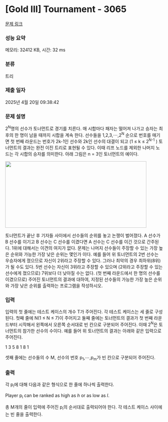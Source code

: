 # [Gold III] Tournament - 3065 

[문제 링크](https://www.acmicpc.net/problem/3065) 

### 성능 요약

메모리: 32412 KB, 시간: 32 ms

### 분류

트리

### 제출 일자

2025년 4월 20일 09:38:42

### 문제 설명

<p>
	2<sup>N</sup>명의 선수가 토너먼트로 경기를 치른다. 매 시합마다 패자는 떨어져 나가고 승자는 최후의 한 명이 남을 때까지 시합을 계속 한다. 선수들을 1,2,3,⋯,2<sup>N</sup> 순으로 번호를 매기면 첫 번째 라운드는 번호가 2k-1인 선수와 2k인 선수의 대결이 되고 (1 ≤ k ≤ 2<sup>N-1</sup> ) 토너먼트의 결과는 완전 이진 트리로 표현될 수 있다. 이때 리프 노드를 제외한 나머지 노드는 각 시합의 승자를 의미한다. 아래 그림은 n = 3인 토너먼트의 예이다.</p>

<p>
	<img alt="" src="https://www.acmicpc.net/upload/images/tourna.png" style="width: 450px; height: 212px;"></p>

<p>
	토너먼트가 끝난 후 기자들 사이에서 선수들의 순위를 놓고 논쟁이 벌어졌다. A 선수가 B 선수를 이기고 B 선수는 C 선수를 이겼다면 A 선수는 C 선수를 이긴 것으로 간주된다. 1위에 대해서는 이견의 여지가 없다. 문제는 나머지 선수들이 주장할 수 있는 가장 높은 순위와 가능한 가장 낮은 순위는 몇인가 이다. 예를 들어 위 토너먼트의 2번 선수는 우승자에게 졌으므로 자신이 2위라고 주장할 수 있다. 그러나 최악의 경우 최하위(8위)가 될 수도 있다. 5번 선수는 자신이 3위라고 주장할 수 있으며 (2위라고 주장할 수 있는 선수에게 졌으므로) 7위보다 더 낮아질 수는 없다. (첫 번째 라운드에서 한 명의 선수를 이겼으므로) 주어진 토너먼트의 결과에 대하여, 지정된 선수들의 가능한 가장 높은 순위와 가장 낮은 순위를 출력하는 프로그램을 작성하시오.</p>

### 입력 

 <p>
	입력의 첫 줄에는 테스트 케이스의 개수 T가 주어진다. 각 테스트 케이스는 세 줄로 구성된다. 첫째 줄에 N(1 ≤ N ≤ 7)이 주어지고 둘째 줄에는 토너먼트의 결과가 첫 번째 라운드부터 시작해서 왼쪽에서 오른쪽 순서대로 빈 칸으로 구분되어 주어진다. 이때 2<sup>N</sup>은 토너먼트의 참가한 선수의 수이다. 예를 들어 위 토너먼트의 결과는 아래와 같은 입력으로 주어진다.</p>

<p>
	1 3 5 8 1 8 1</p>

<p>
	셋째 줄에는 선수들의 수 M, 선수의 번호 p<sub>1</sub>,⋯,p<sub>m</sub>가 빈 칸으로 구분되어 주어진다.</p>

### 출력 

 <p>
	각 p<sub>i</sub>에 대해 다음과 같은 형식으로 한 줄에 하나씩 출력한다.</p>

<p>
	Player p<sub>i</sub> can be ranked as high as <em>h</em> or as low as <em>l</em>.</p>

<p>
	총 M개의 줄이 입력에 주어진 p<sub>i</sub>의 순서대로 출력되어야 한다. 각 테스트 케이스 사이에는 빈 줄을 출력한다.</p>

